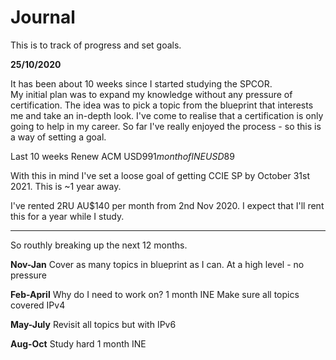 # Journal

This is to track of progress and set goals.

**25/10/2020** 

It has been about 10 weeks since I started studying the SPCOR.  
My initial plan was to expand my knowledge without any pressure of certification.
The idea was to pick a topic from the blueprint that interests me and take an in-depth look.
I've come to realise that a certification is only going to help in my career.
So far I've really enjoyed the process - so this is a way of setting a goal.

Last 10 weeks
Renew ACM USD$99
1 month of INE USD$89

With this in mind I've set a loose goal of getting CCIE SP by October 31st 2021.  This is ~1 year away.  

I've rented 2RU AU$140 per month from 2nd Nov 2020.  I expect that I'll rent this for a year while I study.

---------------------------------------------
So routhly breaking up the next 12 months.

**Nov-Jan**
Cover as many topics in blueprint as I can.
At a high level - no pressure

**Feb-April**
Why do I need to work on?
1 month INE
Make sure all topics covered IPv4

**May-July**
Revisit all topics but with IPv6


**Aug-Oct**
Study hard
1 month INE




